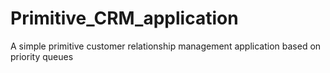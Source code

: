 # Primitive_CRM_application
A simple primitive customer relationship management application based on priority queues
